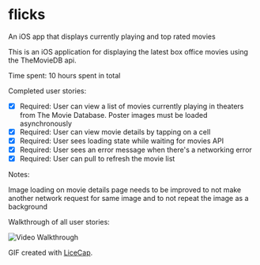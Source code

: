 # flicks
An iOS app that displays currently playing and top rated movies

This is an iOS application for displaying the latest box office movies using the TheMovieDB api.

Time spent: 10 hours spent in total

Completed user stories:

 * [x] Required: User can view a list of movies currently playing in theaters from The Movie Database. Poster images must be loaded asynchronously
 * [x] Required: User can view movie details by tapping on a cell
 * [x] Required: User sees loading state while waiting for movies API
 * [x] Required: User sees an error message when there's a networking error
 * [x] Required: User can pull to refresh the movie list
 
Notes:

Image loading on movie details page needs to be improved to not make another network request for same image and to not repeat the image as a background

Walkthrough of all user stories:

![Video Walkthrough](anim_rotten_tomatoes.gif)

GIF created with [LiceCap](http://www.cockos.com/licecap/).
